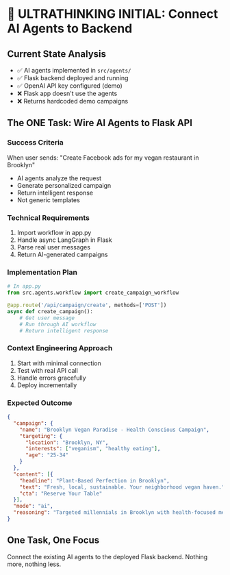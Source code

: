 # 🧠 ULTRATHINKING INITIAL: Connect AI Agents to Backend

## Current State Analysis
- ✅ AI agents implemented in `src/agents/`
- ✅ Flask backend deployed and running
- ✅ OpenAI API key configured (demo)
- ❌ Flask app doesn't use the agents
- ❌ Returns hardcoded demo campaigns

## The ONE Task: Wire AI Agents to Flask API

### Success Criteria
When user sends: "Create Facebook ads for my vegan restaurant in Brooklyn"
- AI agents analyze the request
- Generate personalized campaign
- Return intelligent response
- Not generic templates

### Technical Requirements
1. Import workflow in app.py
2. Handle async LangGraph in Flask
3. Parse real user messages
4. Return AI-generated campaigns

### Implementation Plan
```python
# In app.py
from src.agents.workflow import create_campaign_workflow

@app.route('/api/campaign/create', methods=['POST'])
async def create_campaign():
    # Get user message
    # Run through AI workflow
    # Return intelligent response
```

### Context Engineering Approach
1. Start with minimal connection
2. Test with real API call
3. Handle errors gracefully
4. Deploy incrementally

### Expected Outcome
```json
{
  "campaign": {
    "name": "Brooklyn Vegan Paradise - Health Conscious Campaign",
    "targeting": {
      "location": "Brooklyn, NY",
      "interests": ["veganism", "healthy eating"],
      "age": "25-34"
    }
  },
  "content": [{
    "headline": "Plant-Based Perfection in Brooklyn",
    "text": "Fresh, local, sustainable. Your neighborhood vegan haven.",
    "cta": "Reserve Your Table"
  }],
  "mode": "ai",
  "reasoning": "Targeted millennials in Brooklyn with health-focused messaging"
}
```

## One Task, One Focus
Connect the existing AI agents to the deployed Flask backend. Nothing more, nothing less.